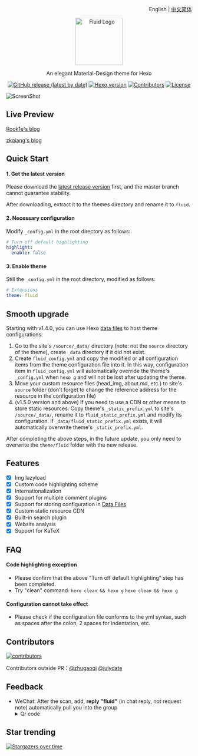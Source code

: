 <p align="right">English | <a title="Chinese" href="README.md">中文简体</a></p>

<p align="center">
  <img alt="Fluid Logo" src="https://avatars2.githubusercontent.com/t/3419353?s=280&v=4" width="128">
</p>

<p align="center">An elegant Material-Design theme for Hexo</p>

<p align="center">
  <a href="https://github.com/fluid-dev/hexo-theme-fluid/releases"><img alt="GitHub release (latest by date)" src="https://img.shields.io/github/v/release/fluid-dev/hexo-theme-fluid"></a>
  <a href="https://hexo.io"><img alt="Hexo version" src="https://img.shields.io/badge/Hexo-3%2B-orange"></a>
  <a href="https://github.com/fluid-dev/hexo-theme-fluid/graphs/contributors"><img alt="Contributors" src="https://img.shields.io/github/contributors/fluid-dev/hexo-theme-fluid.svg?style=flat"></a>
  <a href="https://github.com/fluid-dev/hexo-theme-fluid/blob/master/LICENSE"><img alt="License" src="https://img.shields.io/github/license/fluid-dev/hexo-theme-fluid.svg?style=flat"></a>
</p>

![ScreenShot](https://cdn.jsdelivr.net/gh/fluid-dev/static@master/hexo-theme-fluid/screenshots/index.png)


## Live Preview

[Rook1e's blog](https://rook1e.com)

[zkqiang's blog](http://zkqiang.cn)

## Quick Start

#### 1. Get the latest version

Please download the [latest release version](https://github.com/fluid-dev/hexo-theme-fluid/releases) first, and the master branch cannot guarantee stability.

After downloading, extract it to the themes directory and rename it to `fluid`.

#### 2. Necessary configuration

Modify `_config.yml` in the root directory as follows:

```yaml
# Turn off default highlighting
highlight:
  enable: false
```

#### 3. Enable theme

Still the `_config.yml` in the root directory, modified as follows:
```yaml
# Extensions
theme: fluid
```

## Smooth upgrade

Starting with v1.4.0, you can use Hexo [data files](https://hexo.io/docs/data-files.html) to host theme configurations:

1. Go to the site's `/source/_data/` directory (note: not the `source` directory of the theme), create `_data` directory if it did not exist.
2. Create `fluid_config.yml` and copy the modified or all configuration items from the theme configuration file into it. In this way, configuration item in `fluid_config.yml` will automatically override the theme's `_config.yml` when `hexo g` and will not be lost after updating the theme.
3. Move your custom resource files (head_img, about.md, etc.) to site's `source` folder (don't forget to change the reference address for the resource in the configuration file)
4. (v1.5.0 version and above) If you need to use a CDN or other means to store static resources: Copy theme's `_static_prefix.yml` to site's `/source/_data/`, rename it to `fluid_static_prefix.yml` and modify its configuration. If `_data/fluid_static_prefix.yml` exists, it will automatically overwrite theme's `_static_prefix.yml`.

After completing the above steps, in the future update, you only need to overwrite the `theme/fluid` folder with the new release.

## Features

- [x] Img lazyload
- [x] Custom code highlighting scheme
- [x] Internationalization
- [x] Support for multiple comment plugins
- [x] Support for storing configuration in [Data Files](https://hexo.io/docs/data-files.html)
- [x] Custom static resource CDN
- [x] Built-in search plugin
- [x] Website analysis
- [x] Support for KaTeX

## FAQ

#### Code highlighting exception

- Please confirm that the above "Turn off default highlighting" step has been completed.
- Try "clean" command: `hexo clean && hexo g` `hexo clean && hexo g`

#### Configuration cannot take effect

- Please check if the configuration file conforms to the yml syntax, such as spaces after the colon, 2 spaces for indentation, etc.

## Contributors

[![contributors](https://opencollective.com/hexo-theme-fluid/contributors.svg?width=890&button=false)](https://github.com/fluid-dev/hexo-theme-fluid/graphs/contributors)

Contributors outside PR：[@zhugaoqi](https://github.com/zhugaoqi) [@julydate](https://github.com/julydate)

## Feedback

- WeChat: After the scan, add, **reply "fluid"** (in chat reply, not request note) automatically pull you into the group<details> <summary>Qr code</summary><img width="250" src="https://cdn.jsdelivr.net/gh/fluid-dev/static@master/hexo-theme-fluid/wechat.jpeg"></details>

## Star trending

[![Stargazers over time](https://starchart.cc/fluid-dev/hexo-theme-fluid.svg)](https://starchart.cc/fluid-dev/hexo-theme-fluid)
